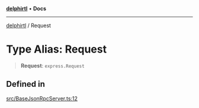 [**delphirtl**](../README.md) • **Docs**

***

[delphirtl](../globals.md) / Request

# Type Alias: Request

> **Request**: `express.Request`

## Defined in

[src/BaseJsonRpcServer.ts:12](https://github.com/chuacw/delphirtl/blob/df8a1102afe240ac0634e8cf60783cbd5a5ad06f/src/BaseJsonRpcServer.ts#L12)
